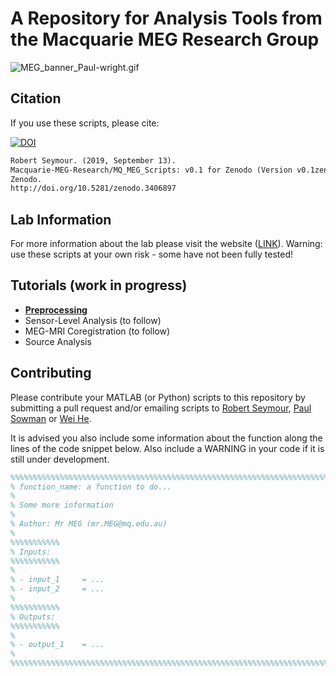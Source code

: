 # A Repository for Analysis Tools from the Macquarie MEG Research Group

![MEG_banner_Paul-wright.gif](MEG_banner_Paul-wright.gif)

## Citation

If you use these scripts, please cite:

[![DOI](https://zenodo.org/badge/176198353.svg)](https://zenodo.org/badge/latestdoi/176198353)
```markdown
Robert Seymour. (2019, September 13). 
Macquarie-MEG-Research/MQ_MEG_Scripts: v0.1 for Zenodo (Version v0.1zenodo). 
Zenodo. 
http://doi.org/10.5281/zenodo.3406897
```

## Lab Information

For more information about the lab please visit the website ([LINK](https://www.mq.edu.au/research/research-centres-groups-and-facilities/healthy-people/facilities/meg)). Warning: use these scripts at your own risk - some have not been fully tested!

## Tutorials (work in progress)

- **[Preprocessing](https://macquarie-meg-research.github.io/MQ_MEG_Scripts/docs/mq_preprocessing_example.html)**
- Sensor-Level Analysis (to follow)
- MEG-MRI Coregistration (to follow)
- Source Analysis

## Contributing

Please contribute your MATLAB (or Python) scripts to this repository by submitting a pull request and/or emailing scripts to [Robert Seymour](mailto:robert.seymour@mq.edu.au), [Paul Sowman](mailto:paul.sowman@mq.edu.au) or [Wei He](mailto:wei.he@mq.edu.au). 

It is advised you also include some information about the function along the lines of the code snippet below. Also include a WARNING in your code if it is still under development.

```matlab
%%%%%%%%%%%%%%%%%%%%%%%%%%%%%%%%%%%%%%%%%%%%%%%%%%%%%%%%%%%%%%%%%%%%%%%%%%%%%%%%%%%
% function_name: a function to do...
%
% Some more information
%
% Author: Mr MEG (mr.MEG@mq.edu.au)
%
%%%%%%%%%%%
% Inputs:
%%%%%%%%%%%
%
% - input_1     = ...
% - input_2     = ...
%
%%%%%%%%%%%
% Outputs:
%%%%%%%%%%%
%
% - output_1    = ...
%
%%%%%%%%%%%%%%%%%%%%%%%%%%%%%%%%%%%%%%%%%%%%%%%%%%%%%%%%%%%%%%%%%%%%%%%%%%%%%%%%%%%
```
